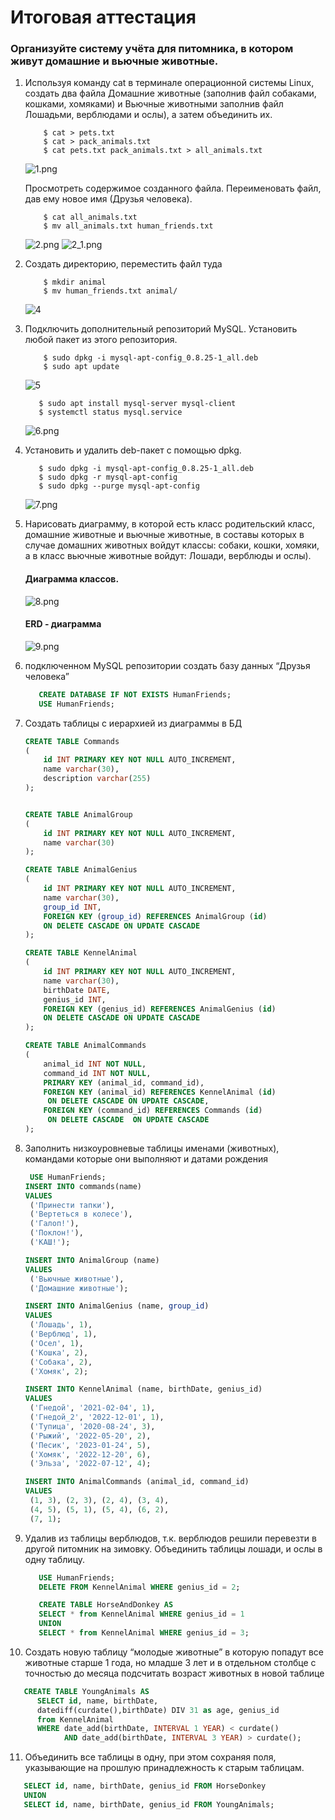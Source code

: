 # Итоговая аттестация

### Организуйте систему учёта для питомника, в котором живут домашние и вьючные животные.

1. Используя команду cat в терминале операционной системы Linux, создать два файла 
    Домашние животные (заполнив файл собаками, кошками, хомяками) и Вьючные животными
    заполнив файл Лошадьми, верблюдами и ослы), а затем объединить их. 
    ```shell
        $ cat > pets.txt
        $ cat > pack_animals.txt
        $ cat pets.txt pack_animals.txt > all_animals.txt
    ```
    ![1.png](1.png)

    Просмотреть содержимое созданного файла. Переименовать файл, дав ему новое имя (Друзья человека).

    ```shell
        $ cat all_animals.txt
        $ mv all_animals.txt human_friends.txt
    ```
    
    ![2.png](2.png)
    ![2_1.png](2_1.png)

2. Создать директорию, переместить файл туда
    ```shell
        $ mkdir animal
        $ mv human_friends.txt animal/
    ```

    ![4](4.png)

3. Подключить дополнительный репозиторий MySQL. Установить любой пакет
   из этого репозитория.
    ```shell
        $ sudo dpkg -i mysql-apt-config_0.8.25-1_all.deb
        $ sudo apt update 
    ```
   ![5](5.png)
   
   ```shell
      $ sudo apt install mysql-server mysql-client
      $ systemctl status mysql.service
   ```
   ![6.png](6.png)

4. Установить и удалить deb-пакет с помощью dpkg.

   ```shell
      $ sudo dpkg -i mysql-apt-config_0.8.25-1_all.deb
      $ sudo dpkg -r mysql-apt-config
      $ sudo dpkg --purge mysql-apt-config
   ```
   ![7.png](7.png)
   
5. Нарисовать диаграмму, в которой есть класс родительский класс, домашние 
   животные и вьючные животные, в составы которых в случае домашних
   животных войдут классы: собаки, кошки, хомяки, 
   а в класс вьючные животные войдут: Лошади, верблюды и ослы).
   #### Диаграмма классов.   

   ![8.png](8.png)
   
   #### ERD - диаграмма

   ![9.png](9.png)
   
6. подключенном MySQL репозитории создать базу данных “Друзья человека”

   ```sql
      CREATE DATABASE IF NOT EXISTS HumanFriends;
      USE HumanFriends;
   ```
7. Создать таблицы с иерархией из диаграммы в БД

   ```sql
   CREATE TABLE Commands
   (
       id INT PRIMARY KEY NOT NULL AUTO_INCREMENT,
       name varchar(30),
       description varchar(255)
   );
   
   
   CREATE TABLE AnimalGroup
   (
       id INT PRIMARY KEY NOT NULL AUTO_INCREMENT,
       name varchar(30)
   );
   
   CREATE TABLE AnimalGenius
   (
       id INT PRIMARY KEY NOT NULL AUTO_INCREMENT,
       name varchar(30),
       group_id INT,
       FOREIGN KEY (group_id) REFERENCES AnimalGroup (id)
       ON DELETE CASCADE ON UPDATE CASCADE
   );
   
   CREATE TABLE KennelAnimal
   (
       id INT PRIMARY KEY NOT NULL AUTO_INCREMENT,
       name varchar(30),
       birthDate DATE,
       genius_id INT,
       FOREIGN KEY (genius_id) REFERENCES AnimalGenius (id)
       ON DELETE CASCADE ON UPDATE CASCADE
   );
   
   CREATE TABLE AnimalCommands
   (
       animal_id INT NOT NULL,
       command_id INT NOT NULL,
       PRIMARY KEY (animal_id, command_id),
       FOREIGN KEY (animal_id) REFERENCES KennelAnimal (id)
        ON DELETE CASCADE ON UPDATE CASCADE,
       FOREIGN KEY (command_id) REFERENCES Commands (id)
        ON DELETE CASCADE  ON UPDATE CASCADE
   );
   ```
8. Заполнить низкоуровневые таблицы именами (животных), командами которые они выполняют и датами рождения
   
   ```sql
    USE HumanFriends;
   INSERT INTO commands(name)
   VALUES
    ('Принести тапки'),
    ('Вертеться в колесе'),
    ('Галоп!'),
    ('Поклон!'),
    ('КАШ!');
   
   INSERT INTO AnimalGroup (name)
   VALUES
    ('Вьючные животные'),
    ('Домашние животные');
   
   INSERT INTO AnimalGenius (name, group_id)
   VALUES
    ('Лошадь', 1),
    ('Верблюд', 1),
    ('Осел', 1),
    ('Кошка', 2),
    ('Собака', 2),
    ('Хомяк', 2);
   
   INSERT INTO KennelAnimal (name, birthDate, genius_id)
   VALUES
    ('Гнедой', '2021-02-04', 1),
    ('Гнедой_2', '2022-12-01', 1),
    ('Тупица', '2020-08-24', 3),
    ('Рыжий', '2022-05-20', 2),
    ('Песик', '2023-01-24', 5),
    ('Хомяк', '2022-12-20', 6),
    ('Эльза', '2022-07-12', 4);
   
   INSERT INTO AnimalCommands (animal_id, command_id)
   VALUES
    (1, 3), (2, 3), (2, 4), (3, 4),
    (4, 5), (5, 1), (5, 4), (6, 2),
    (7, 1);
   ```
9. Удалив из таблицы верблюдов, т.к. верблюдов решили перевезти в другой
   питомник на зимовку. Объединить таблицы лошади, и ослы в одну таблицу.
   ```sql
      USE HumanFriends;
      DELETE FROM KennelAnimal WHERE genius_id = 2;
   
      CREATE TABLE HorseAndDonkey AS
	  SELECT * from KennelAnimal WHERE genius_id = 1
      UNION
      SELECT * from KennelAnimal WHERE genius_id = 3;
   ```
10. Создать новую таблицу “молодые животные” в которую попадут все
    животные старше 1 года, но младше 3 лет и в отдельном столбце с точностью
    до месяца подсчитать возраст животных в новой таблице

   ```sql
      CREATE TABLE YoungAnimals AS
         SELECT id, name, birthDate, 
         datediff(curdate(),birthDate) DIV 31 as age, genius_id 
         from KennelAnimal 
         WHERE date_add(birthDate, INTERVAL 1 YEAR) < curdate() 
               AND date_add(birthDate, INTERVAL 3 YEAR) > curdate();
   ```
11. Объединить все таблицы в одну, при этом сохраняя поля, указывающие на
    прошлую принадлежность к старым таблицам.
   ```sql
      SELECT id, name, birthDate, genius_id FROM HorseDonkey
      UNION
      SELECT id, name, birthDate, genius_id FROM YoungAnimals;